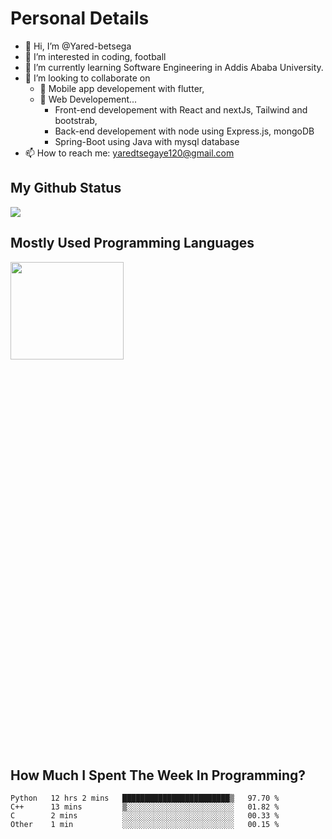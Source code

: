 <h1>Personal Details</h1>

- 👋 Hi, I’m @Yared-betsega
- 👀 I’m interested in coding, football
- 🌱 I’m currently learning Software Engineering in Addis Ababa University.
- 💞️ I’m looking to collaborate on
  - 💞️ Mobile app developement with flutter, 
  - 💞️ Web Developement...
    - Front-end developement with React and nextJs, Tailwind and bootstrab, 
    - Back-end developement with node using Express.js, mongoDB
    - Spring-Boot using Java with mysql database
- 📫 How to reach me: yaredtsegaye120@gmail.com

<h2>My Github Status</h2>
<img src = "https://github-readme-stats.vercel.app/api?username=Yared-betsega&&show_icons=true&title_color=ffffff&icon_color=bb2acf&text_color=daf7dc&bg_color=151515"/>

<h2>Mostly Used Programming Languages</h2>
<img  src="https://wakatime.com/share/@yared/2ea83f02-29da-45b1-ac83-e77e61ce9fc0.svg" width = "60%" height = "20%"/>



<h2>How Much I Spent The Week In Programming?</h2>
<!--START_SECTION:waka-->

```text
Python   12 hrs 2 mins   ████████████████████████▒   97.70 %
C++      13 mins         ▒░░░░░░░░░░░░░░░░░░░░░░░░   01.82 %
C        2 mins          ░░░░░░░░░░░░░░░░░░░░░░░░░   00.33 %
Other    1 min           ░░░░░░░░░░░░░░░░░░░░░░░░░   00.15 %
```

<!--END_SECTION:waka-->

